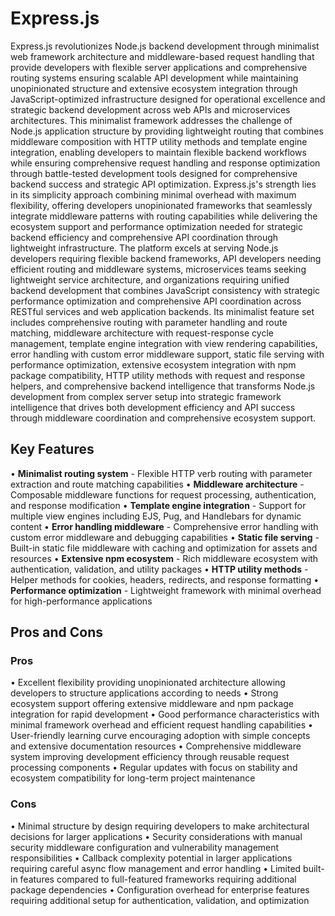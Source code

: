 # Express.js

Express.js revolutionizes Node.js backend development through minimalist web framework architecture and middleware-based request handling that provide developers with flexible server applications and comprehensive routing systems ensuring scalable API development while maintaining unopinionated structure and extensive ecosystem integration through JavaScript-optimized infrastructure designed for operational excellence and strategic backend development across web APIs and microservices architectures. This minimalist framework addresses the challenge of Node.js application structure by providing lightweight routing that combines middleware composition with HTTP utility methods and template engine integration, enabling developers to maintain flexible backend workflows while ensuring comprehensive request handling and response optimization through battle-tested development tools designed for comprehensive backend success and strategic API optimization. Express.js's strength lies in its simplicity approach combining minimal overhead with maximum flexibility, offering developers unopinionated frameworks that seamlessly integrate middleware patterns with routing capabilities while delivering the ecosystem support and performance optimization needed for strategic backend efficiency and comprehensive API coordination through lightweight infrastructure. The platform excels at serving Node.js developers requiring flexible backend frameworks, API developers needing efficient routing and middleware systems, microservices teams seeking lightweight service architecture, and organizations requiring unified backend development that combines JavaScript consistency with strategic performance optimization and comprehensive API coordination across RESTful services and web application backends. Its minimalist feature set includes comprehensive routing with parameter handling and route matching, middleware architecture with request-response cycle management, template engine integration with view rendering capabilities, error handling with custom error middleware support, static file serving with performance optimization, extensive ecosystem integration with npm package compatibility, HTTP utility methods with request and response helpers, and comprehensive backend intelligence that transforms Node.js development from complex server setup into strategic framework intelligence that drives both development efficiency and API success through middleware coordination and comprehensive ecosystem support.

## Key Features

• **Minimalist routing system** - Flexible HTTP verb routing with parameter extraction and route matching capabilities
• **Middleware architecture** - Composable middleware functions for request processing, authentication, and response modification
• **Template engine integration** - Support for multiple view engines including EJS, Pug, and Handlebars for dynamic content
• **Error handling middleware** - Comprehensive error handling with custom error middleware and debugging capabilities
• **Static file serving** - Built-in static file middleware with caching and optimization for assets and resources
• **Extensive npm ecosystem** - Rich middleware ecosystem with authentication, validation, and utility packages
• **HTTP utility methods** - Helper methods for cookies, headers, redirects, and response formatting
• **Performance optimization** - Lightweight framework with minimal overhead for high-performance applications

## Pros and Cons

### Pros
• Excellent flexibility providing unopinionated architecture allowing developers to structure applications according to needs
• Strong ecosystem support offering extensive middleware and npm package integration for rapid development
• Good performance characteristics with minimal framework overhead and efficient request handling capabilities
• User-friendly learning curve encouraging adoption with simple concepts and extensive documentation resources
• Comprehensive middleware system improving development efficiency through reusable request processing components
• Regular updates with focus on stability and ecosystem compatibility for long-term project maintenance

### Cons
• Minimal structure by design requiring developers to make architectural decisions for larger applications
• Security considerations with manual security middleware configuration and vulnerability management responsibilities
• Callback complexity potential in larger applications requiring careful async flow management and error handling
• Limited built-in features compared to full-featured frameworks requiring additional package dependencies
• Configuration overhead for enterprise features requiring additional setup for authentication, validation, and optimization